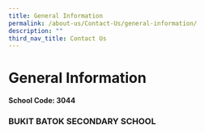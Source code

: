 ```yaml
---
title: General Information
permalink: /about-us/Contact-Us/general-information/
description: ""
third_nav_title: Contact Us
---
```

#  General Information



**School Code:	3044**

### BUKIT BATOK SECONDARY SCHOOL